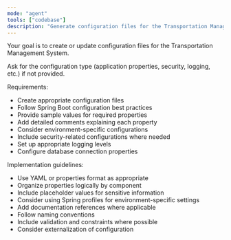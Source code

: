 ```yaml
---
mode: "agent"
tools: ["codebase"]
description: "Generate configuration files for the Transportation Management System"
---
```


Your goal is to create or update configuration files for the Transportation Management System.

Ask for the configuration type (application properties, security, logging, etc.) if not provided.

Requirements:

- Create appropriate configuration files
- Follow Spring Boot configuration best practices
- Provide sample values for required properties
- Add detailed comments explaining each property
- Consider environment-specific configurations
- Include security-related configurations where needed
- Set up appropriate logging levels
- Configure database connection properties

Implementation guidelines:

- Use YAML or properties format as appropriate
- Organize properties logically by component
- Include placeholder values for sensitive information
- Consider using Spring profiles for environment-specific settings
- Add documentation references where applicable
- Follow naming conventions
- Include validation and constraints where possible
- Consider externalization of configuration
